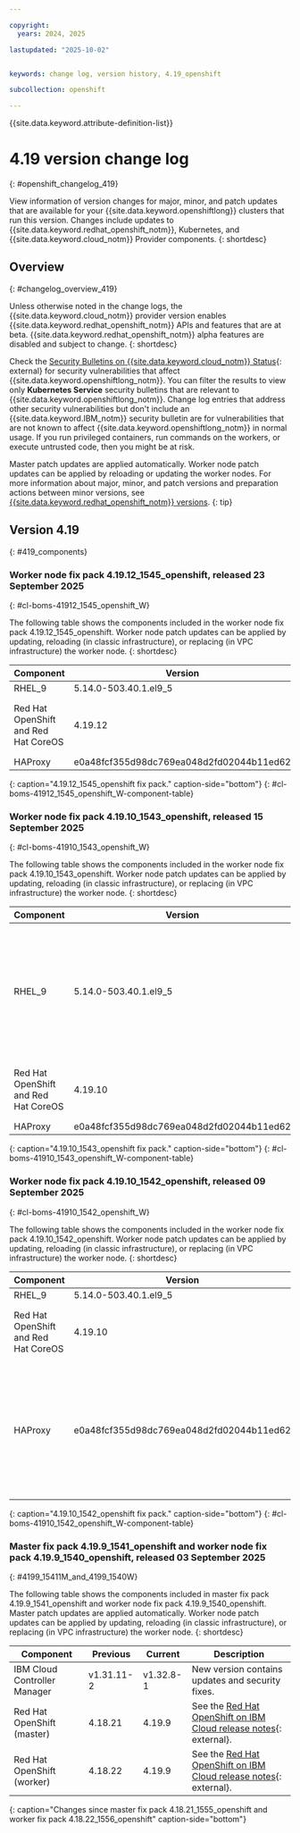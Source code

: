 ```yaml
---

copyright:
  years: 2024, 2025

lastupdated: "2025-10-02"


keywords: change log, version history, 4.19_openshift

subcollection: openshift

---
```


{{site.data.keyword.attribute-definition-list}}

<!-- The content in this topic is auto-generated except for reuse-snippets indicated with {[ ]}. -->


# 4.19 version change log
{: #openshift_changelog_419}

View information of version changes for major, minor, and patch updates that are available for your {{site.data.keyword.openshiftlong}} clusters that run this version. Changes include updates to {{site.data.keyword.redhat_openshift_notm}}, Kubernetes, and {{site.data.keyword.cloud_notm}} Provider components.
{: shortdesc}

## Overview
{: #changelog_overview_419}


Unless otherwise noted in the change logs, the {{site.data.keyword.cloud_notm}} provider version enables {{site.data.keyword.redhat_openshift_notm}} APIs and features that are at beta. {{site.data.keyword.redhat_openshift_notm}} alpha features are disabled and subject to change.
{: shortdesc}

Check the [Security Bulletins on {{site.data.keyword.cloud_notm}} Status](https://cloud.ibm.com/status?selected=security){: external} for security vulnerabilities that affect {{site.data.keyword.openshiftlong_notm}}. You can filter the results to view only **Kubernetes Service** security bulletins that are relevant to {{site.data.keyword.openshiftlong_notm}}. Change log entries that address other security vulnerabilities but don't include an {{site.data.keyword.IBM_notm}} security bulletin are for vulnerabilities that are not known to affect {{site.data.keyword.openshiftlong_notm}} in normal usage. If you run privileged containers, run commands on the workers, or execute untrusted code, then you might be at risk.

Master patch updates are applied automatically. Worker node patch updates can be applied by reloading or updating the worker nodes. For more information about major, minor, and patch versions and preparation actions between minor versions, see [{{site.data.keyword.redhat_openshift_notm}} versions](/docs/openshift?topic=openshift-openshift_versions).
{: tip}

## Version 4.19
{: #419_components}


### Worker node fix pack 4.19.12_1545_openshift, released 23 September 2025
{: #cl-boms-41912_1545_openshift_W}

The following table shows the components included in the worker node fix pack 4.19.12_1545_openshift. Worker node patch updates can be applied by updating, reloading (in classic infrastructure), or replacing (in VPC infrastructure) the worker node.
{: shortdesc}

| Component | Version | Description |
| ---- | ---- | ---- |
|RHEL_9|5.14.0-503.40.1.el9_5|N/A|
|Red Hat OpenShift and Red Hat CoreOS|4.19.12|For more information, see the [change logs](https://docs.redhat.com/en/documentation/openshift_container_platform/4.19/html/release_notes/ocp-4-19-release-notes.html#ocp-4-19-12_release-notes).|
|HAProxy|e0a48fcf355d98dc769ea048d2fd02044b11ed62|N/A|
{: caption="4.19.12_1545_openshift fix pack." caption-side="bottom"}
{: #cl-boms-41912_1545_openshift_W-component-table}



### Worker node fix pack 4.19.10_1543_openshift, released 15 September 2025
{: #cl-boms-41910_1543_openshift_W}

The following table shows the components included in the worker node fix pack 4.19.10_1543_openshift. Worker node patch updates can be applied by updating, reloading (in classic infrastructure), or replacing (in VPC infrastructure) the worker node.
{: shortdesc}

| Component | Version | Description |
| ---- | ---- | ---- |
|RHEL_9|5.14.0-503.40.1.el9_5|SELinux policy update for container runtime BPF execution to allow workloads like GPU Operators to run successfully|
|Red Hat OpenShift and Red Hat CoreOS|4.19.10|For more information, see the [change logs](https://docs.redhat.com/en/documentation/openshift_container_platform/4.19/html/release_notes/ocp-4-19-release-notes.html#ocp-4-19-10_release-notes).|
|HAProxy|e0a48fcf355d98dc769ea048d2fd02044b11ed62|N/A|
{: caption="4.19.10_1543_openshift fix pack." caption-side="bottom"}
{: #cl-boms-41910_1543_openshift_W-component-table}



### Worker node fix pack 4.19.10_1542_openshift, released 09 September 2025
{: #cl-boms-41910_1542_openshift_W}

The following table shows the components included in the worker node fix pack 4.19.10_1542_openshift. Worker node patch updates can be applied by updating, reloading (in classic infrastructure), or replacing (in VPC infrastructure) the worker node.
{: shortdesc}

| Component | Version | Description |
| ---- | ---- | ---- |
|RHEL_9|5.14.0-503.40.1.el9_5|N/A|
|Red Hat OpenShift and Red Hat CoreOS|4.19.10|For more information, see the [change logs](https://docs.redhat.com/en/documentation/openshift_container_platform/4.19/html/release_notes/ocp-4-19-release-notes.html#ocp-4-19-10_release-notes).|
|HAProxy|e0a48fcf355d98dc769ea048d2fd02044b11ed62|Resolves the following CVEs: [CVE-2025-6020](https://nvd.nist.gov/vuln/detail/CVE-2025-6020){: external}, and [CVE-2025-8941](https://nvd.nist.gov/vuln/detail/CVE-2025-8941){: external}.|
{: caption="4.19.10_1542_openshift fix pack." caption-side="bottom"}
{: #cl-boms-41910_1542_openshift_W-component-table}



### Master fix pack 4.19.9_1541_openshift and worker node fix pack 4.19.9_1540_openshift, released 03 September 2025
{: #4199_15411M_and_4199_1540W}

The following table shows the components included in master fix pack 4.19.9_1541_openshift and worker node fix pack 4.19.9_1540_openshift. Master patch updates are applied automatically. Worker node patch updates can be applied by updating, reloading (in classic infrastructure), or replacing (in VPC infrastructure) the worker node.
{: shortdesc}

| Component | Previous | Current | Description |
| --- | --- | --- | --- |
| IBM Cloud Controller Manager | v1.31.11-2 | v1.32.8-1 | New version contains updates and security fixes. |
| Red Hat OpenShift (master) | 4.18.21 | 4.19.9 | See the [Red Hat OpenShift on IBM Cloud release notes](https://docs.redhat.com/en/documentation/openshift_container_platform/4.19/html/release_notes/ocp-4-19-release-notes#ocp-4-19-9_release-notes){: external}. |
| Red Hat OpenShift (worker) | 4.18.22 | 4.19.9 | See the [Red Hat OpenShift on IBM Cloud release notes](https://docs.redhat.com/en/documentation/openshift_container_platform/4.19/html/release_notes/ocp-4-19-release-notes#ocp-4-19-9_release-notes){: external}. |
{: caption="Changes since master fix pack 4.18.21_1555_openshift and worker fix pack 4.18.22_1556_openshift" caption-side="bottom"}

